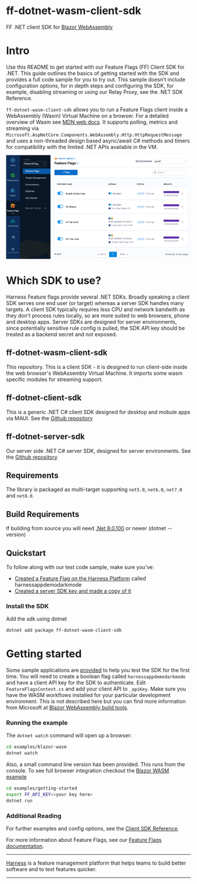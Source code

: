# ff-dotnet-wasm-client-sdk
FF .NET client SDK for [Blazor WebAssembly](https://dotnet.microsoft.com/en-us/apps/aspnet/web-apps/blazor)

# Intro
Use this README to get started with our Feature Flags (FF) Client SDK for .NET. This guide outlines the basics of getting started with the SDK and provides a full code sample for you to try out. This sample doesn’t include configuration options, for in depth steps and configuring the SDK, for example, disabling streaming or using our Relay Proxy, see the .NET SDK Reference.

`ff-dotnet-wasm-client-sdk` allows you to run a Feature Flags client inside a WebAssembly (Wasm) Virtual Machine on a browser. For a detailed overview of Wasm see [MDN web docs](https://developer.mozilla.org/en-US/docs/WebAssembly).
It supports polling, metrics and streaming via `Microsoft.AspNetCore.Components.WebAssembly.Http.HttpRequestMessage` and uses a non-threaded design based async/await C# methods and timers for compatibility with the limited .NET APIs available in the VM.


![FeatureFlags](docs/images/ff-gui.png)


# Which SDK to use?

Harness Feature flags provide several .NET SDKs. Broadly speaking a client SDK serves one end user (or target) whereas a server SDK handles many targets.
A client SDK typically requires less CPU and network bandwith as they don't process rules locally, so are more suited to web browsers, phone and desktop apps.
Server SDKs are designed for server environments, since potentially sensitive rule config is pulled, the SDK API key should be treated as a backend secret and not exposed.

## ff-dotnet-wasm-client-sdk

This repository. This is a client SDK - it is designed to run client-side inside the web browser's WebAssembly Virtual Machine.
It imports some wasm specific modules for streaming support.

## ff-dotnet-client-sdk

This is a generic .NET C# client SDK designed for desktop and mobule apps via MAUI. See the [Github repository](https://github.com/harness/ff-dotnet-client-sdk)

## ff-dotnet-server-sdk

Our server side .NET C# server SDK, designed for server environments. See the [Github repository](https://github.com/harness/ff-dotnet-server-sdk)


## Requirements
The library is packaged as multi-target supporting  `net5.0`, `net6.0`, `net7.0`  and `net8.0`.

## Build Requirements
If building from source you will need [.Net 8.0.100](https://dotnet.microsoft.com/en-us/download/dotnet/8.0) or newer (dotnet --version)<br>


## Quickstart
To follow along with our test code sample, make sure you’ve:

- [Created a Feature Flag on the Harness Platform](https://ngdocs.harness.io/article/1j7pdkqh7j-create-a-feature-flag) called harnessappdemodarkmode
- [Created a server SDK key and made a copy of it](https://ngdocs.harness.io/article/1j7pdkqh7j-create-a-feature-flag#step_3_create_an_sdk_key)


### Install the SDK
Add the sdk using dotnet
```bash
dotnet add package ff-dotnet-wasm-client-sdk
```


# Getting started

Some sample applications are [provided](examples/) to help you test the SDK for the first time.
You will need to create a boolean flag called `harnessappdemodarkmode` and have a client API key for the SDK to authenticate. Edit `FeatureFlagsContext.cs` and add your client API to `_apiKey`.
Make sure you have the WASM workflows installed for your particular development environment. This is not described here but you can find more information from Microsoft at [Blazor WebAssembly build tools](https://learn.microsoft.com/en-us/aspnet/core/blazor/webassembly-build-tools-and-aot?view=aspnetcore-8.0).


### Running the example

The `dotnet watch` command will open up a browser:

```bash
cd examples/blazor-wasm
dotnet watch
```

Also, a small command line version has been provided. This runs from the console. To see full browser integration checkout the [Blazor WASM example](examples/blazor-wasm)

```bash
cd examples/getting-started
export FF_API_KEY=<your key here>
dotnet run
```


### Additional Reading


For further examples and config options, see the [Client SDK Reference](https://developer.harness.io/docs/category/client-sdk-guides).

For more information about Feature Flags, see our [Feature Flags documentation](https://ngdocs.harness.io/article/0a2u2ppp8s-getting-started-with-feature-flags).


-------------------------
[Harness](https://www.harness.io/) is a feature management platform that helps teams to build better software and to
test features quicker.

-------------------------

